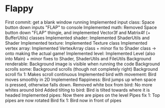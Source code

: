 # Flappy

First commit: get a blank window running
Implemented input class: Space button down inputs "FLAP" to console
Implemented math: Removed Space button down "FLAP" thingie, and implemented Vector3f and Matrix4f (+ BufferUtils) classes
Implemented shader: Implemented ShaderUtils and Shader
Implemented texture: Implemented Texture class
Implemented vertex array: Implemented VertexArray class + minor fix to Shader class -> onto making the actual game!
Implemented level: Implemented Level (also into Main) + minor fixes to Shader, ShaderUtils and FileUtils
Background renderable: Background image is visible when running the code
Background scrolls some: Background scrolls (though not completely right)
Background scroll fix 1: Makes scroll continuous
Implemented bird with movement: Bird moves smoothly in 2D
Implemented flappiness: Bird jumps up when space is pressed, otherwise falls down.
Removed white box from bird: No more whites around bird
Added tilting to bird: Bird is tilted towards where it is headed
Implemented pipes: Now there are pipes on the level
Pipes fix 1: Top pipes are now rotated
Bird fix 1: Bird now in front of pipes
